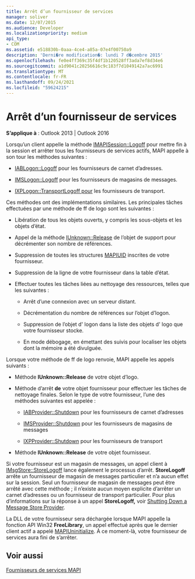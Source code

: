 ```yaml
---
title: Arrêt d’un fournisseur de services
manager: soliver
ms.date: 12/07/2015
ms.audience: Developer
ms.localizationpriority: medium
api_type:
- COM
ms.assetid: e518830b-0aaa-4ce4-a85a-07e4f00750a9
description: 'Derni�re modification�: lundi 7 d�cembre 2015'
ms.openlocfilehash: fe0e4ff369c35f4df1b120528ff3ada7ef8d34e6
ms.sourcegitcommit: a1d9041c20256616c9c183f7d1049142a7ac6991
ms.translationtype: MT
ms.contentlocale: fr-FR
ms.lasthandoff: 09/24/2021
ms.locfileid: "59624215"
---
```

# <a name="shutting-down-a-service-provider"></a>Arrêt d’un fournisseur de services

 
  
**S’applique à** : Outlook 2013 | Outlook 2016 
  
Lorsqu’un client appelle la méthode [IMAPISession::Logoff](imapisession-logoff.md) pour mettre fin à la session et arrêter tous les fournisseurs de services actifs, MAPI appelle à son tour les méthodes suivantes : 
  
- [IABLogon::Logoff](iablogon-logoff.md) pour les fournisseurs de carnet d’adresses. 
    
- [IMSLogon::Logoff](imslogon-logoff.md) pour les fournisseurs de magasins de messages. 
    
- [IXPLogon::TransportLogoff pour](ixplogon-transportlogoff.md) les fournisseurs de transport. 
    
Ces méthodes ont des implémentations similaires. Les principales tâches effectuées par une méthode de ff de logo sont les suivantes :
  
- Libération de tous les objets ouverts, y compris les sous-objets et les objets d’état.
    
- Appel de la méthode [IUnknown::Release](https://msdn.microsoft.com/library/4b494c6f-f0ee-4c35-ae45-ed956f40dc7a%28Office.15%29.aspx) de l’objet de support pour décrémenter son nombre de références. 
    
- Suppression de toutes les structures [MAPIUID](mapiuid.md) inscrites de votre fournisseur. 
    
- Suppression de la ligne de votre fournisseur dans la table d’état.
    
- Effectuer toutes les tâches liées au nettoyage des ressources, telles que les suivantes :
    
  - Arrêt d’une connexion avec un serveur distant.
    
  - Décrémentation du nombre de références sur l’objet d’logon.
    
  - Suppression de l’objet d' logon dans la liste des objets d' logo que votre fournisseur stocke.
    
  - En mode débogage, en émettant des suivis pour localiser les objets dont la mémoire a été divulguée.
    
Lorsque votre méthode de ff de logo renvoie, MAPI appelle les appels suivants :
  
- Méthode **IUnknown::Release** de votre objet d’logo. 
    
- Méthode d’arrêt **de** votre objet fournisseur pour effectuer les tâches de nettoyage finales. Selon le type de votre fournisseur, l’une des méthodes suivantes est appelée : 
    
  - [IABProvider::Shutdown](iabprovider-shutdown.md) pour les fournisseurs de carnet d’adresses 
    
  - [IMSProvider::Shutdown](imsprovider-shutdown.md) pour les fournisseurs de magasins de messages 
    
  - [IXPProvider::Shutdown](ixpprovider-shutdown.md) pour les fournisseurs de transport 
    
- Méthode **IUnknown::Release** de votre objet fournisseur. 
    
Si votre fournisseur est un magasin de messages, un appel client à [IMsgStore::StoreLogoff](imsgstore-storelogoff.md) lance également le processus d’arrêt. **StoreLogoff** arrête un fournisseur de magasin de messages particulier et n’a aucun effet sur la session. Seul un fournisseur de magasin de messages peut être arrêté avec cette méthode ; il n’existe aucun moyen explicite d’arrêter un carnet d’adresses ou un fournisseur de transport particulier. Pour plus d’informations sur la réponse à un appel **StoreLogoff,** voir [Shutting Down a Message Store Provider](shutting-down-a-message-store-provider.md).
  
La DLL de votre fournisseur sera déchargée lorsque MAPI appelle la fonction API Win32 **FreeLibrary**, un appel effectué après que le dernier client actif a appelé [MAPIUninitialize](mapiuninitialize.md). À ce moment-là, votre fournisseur de services aura fini de s’arrêter. 
  
## <a name="see-also"></a>Voir aussi



[Fournisseurs de services MAPI](mapi-service-providers.md)

